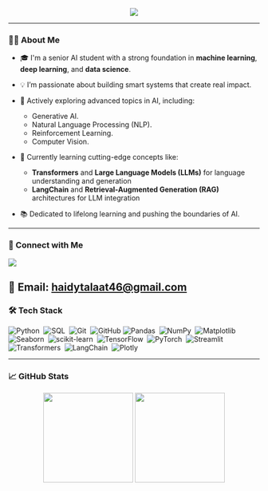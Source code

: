 

<p align="center">
  <a href="https://github.com/DenverCoder1/readme-typing-svg">
    <img src="https://readme-typing-svg.herokuapp.com?font=Fira+Code&weight=600&size=21&duration=4500&pause=1500&color=F75C7E&center=true&vCenter=true&width=600&height=45&lines=Hi+I'm+Haidy+Talaat+%F0%9F%91%8B;AI+Engineer+%7C+Passionate+about+AI+and+LLMs+%7C;Always+learning+and+innovating!">
  </a>
</p>




---

### 👩‍💻 About Me

- 🎓 I'm a senior AI student with a strong foundation in **machine learning**, **deep learning**, and **data science**.
- 💡 I’m passionate about building smart systems that create real impact.
- 🚀 Actively exploring advanced topics in AI, including:
  - Generative AI.
  - Natural Language Processing (NLP).
  - Reinforcement Learning.
  - Computer Vision.
- 📖  Currently learning cutting-edge concepts like:
  - **Transformers**  and **Large Language Models (LLMs)** for language understanding and generation
  - **LangChain** and **Retrieval-Augmented Generation (RAG)** architectures for LLM integration
 
- 📚 Dedicated to lifelong learning and pushing the boundaries of AI.

---

### 🔗 Connect with Me

<a href="https://www.linkedin.com/in/haidytalaat/" target="_blank">
  <img src="https://img.shields.io/badge/-LinkedIn-blue?style=for-the-badge&logo=linkedin&logoColor=white"/>
</a>


📧 Email: haidytalaat46@gmail.com
---

### 🛠️ Tech Stack 
![Python](https://img.shields.io/badge/-Python-05122A?style=flat&logo=python)&nbsp;
![SQL](https://img.shields.io/badge/-SQL-05122A?style=flat&logo=sqlite)&nbsp;
![Git](https://img.shields.io/badge/-Git-05122A?style=flat&logo=git)&nbsp;
![GitHub](https://img.shields.io/badge/-GitHub-05122A?style=flat&logo=github) 
![Pandas](https://img.shields.io/badge/-Pandas-05122A?style=flat&logo=pandas)&nbsp;
![NumPy](https://img.shields.io/badge/-NumPy-05122A?style=flat&logo=numpy)&nbsp;
![Matplotlib](https://img.shields.io/badge/-Matplotlib-05122A?style=flat&logo=matplotlib)&nbsp;
![Seaborn](https://img.shields.io/badge/-Seaborn-05122A?style=flat&logo=seaborn)&nbsp;
![scikit-learn](https://img.shields.io/badge/-scikit--learn-05122A?style=flat&logo=scikit-learn)&nbsp;
![TensorFlow](https://img.shields.io/badge/-TensorFlow-05122A?style=flat&logo=tensorflow)&nbsp;
![PyTorch](https://img.shields.io/badge/-PyTorch-05122A?style=flat&logo=pytorch)&nbsp;
![Streamlit](https://img.shields.io/badge/-Streamlit-05122A?style=flat&logo=streamlit)&nbsp; 
![Transformers](https://img.shields.io/badge/-Transformers-05122A?style=flat&logo=huggingface)&nbsp;
![LangChain](https://img.shields.io/badge/-LangChain-05122A?style=flat&logo=langchain)&nbsp;
![Plotly](https://img.shields.io/badge/-Plotly-05122A?style=flat&logo=plotly)&nbsp;

---

### 📈 GitHub Stats

<p align="center">
  <img src="https://github-readme-stats.vercel.app/api?username=haidytalaat&show_icons=true&theme=tokyonight" height="180"/>
  <img src="https://github-readme-stats.vercel.app/api/top-langs/?username=haidytalaat&layout=compact&theme=tokyonight" height="180"/>
</p>
